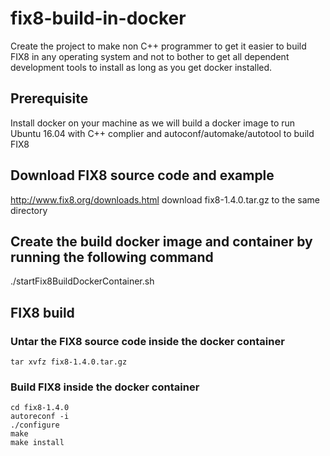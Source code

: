 # fix8-build-in-docker

Create the project to make non C++ programmer to get it easier to build FIX8 in any operating system and not to bother to get all dependent development tools to install as long as you get docker installed.

## Prerequisite
Install docker on your machine as we will build a docker image to run Ubuntu 16.04 with C++ complier and autoconf/automake/autotool to build FIX8

## Download FIX8 source code and example
http://www.fix8.org/downloads.html
download fix8-1.4.0.tar.gz to the same directory

## Create the build docker image and container by running the following command
./startFix8BuildDockerContainer.sh

## FIX8 build
### Untar the FIX8 source code inside the docker container
```
tar xvfz fix8-1.4.0.tar.gz
```
### Build FIX8 inside the docker container
```
cd fix8-1.4.0
autoreconf -i
./configure
make
make install
```

